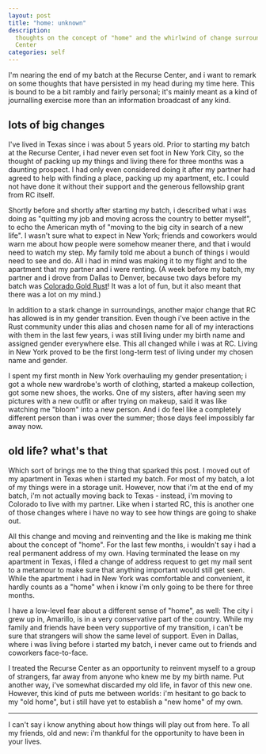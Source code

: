 ```yaml
---
layout: post
title: "home: unknown"
description:
  thoughts on the concept of "home" and the whirlwind of change surrounding my batch at the Recurse
  Center
categories: self
---
```


I'm nearing the end of my batch at the Recurse Center, and i want to remark on some thoughts that
have persisted in my head during my time here. This is bound to be a bit rambly and fairly personal;
it's mainly meant as a kind of journalling exercise more than an information broadcast of any kind.

## lots of big changes

I've lived in Texas since i was about 5 years old. Prior to starting my batch at the Recurse Center,
i had never even set foot in New York City, so the thought of packing up my things and living there
for three months was a daunting prospect. I had only even considered doing it after my partner had
agreed to help with finding a place, packing up my apartment, etc. I could not have done it without
their support and the generous fellowship grant from RC itself.

Shortly before and shortly after starting my batch, i described what i was doing as "quitting my job
and moving across the country to better myself", to echo the American myth of "moving to the big
city in search of a new life". I wasn't sure what to expect in New York; friends and coworkers would
warn me about how people were somehow meaner there, and that i would need to watch my step. My
family told me about a bunch of things i would need to see and do. All i had in mind was making it
to my flight and to the apartment that my partner and i were renting. (A week before my batch, my
partner and i drove from Dallas to Denver, because two days before my batch was [Colorado Gold
Rust]! It was a lot of fun, but it also meant that there was a lot on my mind.)

[Colorado Gold Rust]: https://www.cogoldrust.com/

In addition to a stark change in surroundings, another major change that RC has allowed is in my
gender transition. Even though i've been active in the Rust community under this alias and chosen
name for all of my interactions with them in the last few years, i was still living under my birth
name and assigned gender everywhere else. This all changed while i was at RC. Living in New York
proved to be the first long-term test of living under my chosen name and gender.

I spent my first month in New York overhauling my gender presentation; i got a whole new wardrobe's
worth of clothing, started a makeup collection, got some new shoes, the works. One of my sisters,
after having seen my pictures with a new outfit or after trying on makeup, said it was like watching
me "bloom" into a new person. And i do feel like a completely different person than i was over the
summer; those days feel impossibly far away now.

## old life? what's that

Which sort of brings me to the thing that sparked this post. I moved out of my apartment in Texas
when i started my batch. For most of my batch, a lot of my things were in a storage unit. However,
now that i'm at the end of my batch, i'm not actually moving back to Texas - instead, i'm moving to
Colorado to live with my partner. Like when i started RC, this is another one of those changes where
i have no way to see how things are going to shake out.

All this change and moving and reinventing and the like is making me think about the concept of
"home". For the last few months, i wouldn't say i had a real permanent address of my own. Having
terminated the lease on my apartment in Texas, i filed a change of address request to get my mail
sent to a metamour to make sure that anything important would still get seen. While the apartment i
had in New York was comfortable and convenient, it hardly counts as a "home" when i know i'm only
going to be there for three months.

I have a low-level fear about a different sense of "home", as well: The city i grew up in, Amarillo,
is in a very conservative part of the country. While my family and friends have been very supportive
of my transition, i can't be sure that strangers will show the same level of support. Even in
Dallas, where i was living before i started my batch, i never came out to friends and coworkers
face-to-face.

I treated the Recurse Center as an opportunity to reinvent myself to a group of strangers, far away
from anyone who knew me by my birth name. Put another way, i've somewhat discarded my old life, in
favor of this new one. However, this kind of puts me between worlds: i'm hesitant to go back to my
"old home", but i still have yet to establish a "new home" of my own.

-----

I can't say i know anything about how things will play out from here. To all my friends, old and
new: i'm thankful for the opportunity to have been in your lives.
